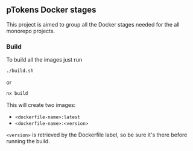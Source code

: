 ## pTokens Docker stages

This project is aimed to group all the Docker stages needed for the all monorepo projects.

### Build

To build all the images just run

```bash
./build.sh
```

or

```bash
nx build
```

This will create two images:

- `<dockerfile-name>:latest`
- `<dockerfile-name>:<version>`

`<version>` is retrieved by the Dockerfile label, so be sure it's there
before running the build.

